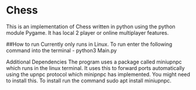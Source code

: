 # Chess
This is an implementation of Chess written in python using the python module Pygame.  It has local 2 player or online multiplayer features.

##How to run
Currently only runs in Linux.
To run enter the following command into the terminal - python3 Main.py

Additional Dependencies
The program uses a package called miniupnpc which runs in the linux terminal.  It uses this to forward ports automatically using the upnpc protocol which minipnpc has implemented.
You might need to install this. To install run the command sudo apt install miniupnpc.
